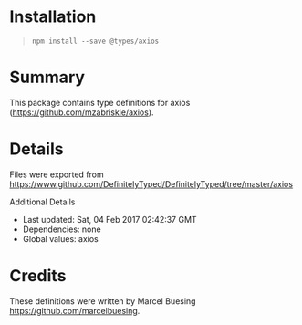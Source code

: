 # Installation
> `npm install --save @types/axios`

# Summary
This package contains type definitions for axios (https://github.com/mzabriskie/axios).

# Details
Files were exported from https://www.github.com/DefinitelyTyped/DefinitelyTyped/tree/master/axios

Additional Details
 * Last updated: Sat, 04 Feb 2017 02:42:37 GMT
 * Dependencies: none
 * Global values: axios

# Credits
These definitions were written by Marcel Buesing <https://github.com/marcelbuesing>.
